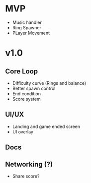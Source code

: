 # MVP
- Music handler
- Ring Spawner
- PLayer Movement

# v1.0
## Core Loop
- Difficulty curve (Rings and balance)
- Better spawn control
- End condition
- Score system

## UI/UX
- Landing and game ended screen
- UI overlay

## Docs

## Networking (?)
- Share score?
